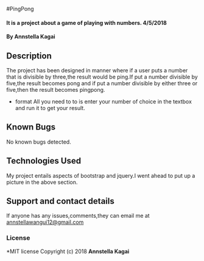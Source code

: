 #PingPong
#### It is a project about a game of  playing with numbers. 4/5/2018
#### By Annstella Kagai
## Description
The project has been designed in manner where if a user puts a number that is divisible by three,the result would be ping.If put a number divisible by five,the result becomes pong and if put a number divisible by either three or five,then the result becomes pingpong.
* format
All you need to to is enter your number of choice in the textbox and run it to get your result.
## Known Bugs
No known bugs detected.
## Technologies Used
My project entails aspects of bootstrap and jquery.I went ahead to put up a picture in the above section.
## Support and contact details
If anyone has any issues,comments,they can email me at annstellawangui12@gmail.com
### License
*MIT license
Copyright (c) 2018 **Annstella Kagai**
